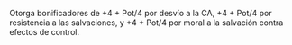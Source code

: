 Otorga bonificadores de +4 + Pot/4 por desvío a la CA, +4 + Pot/4 por resistencia a las salvaciones, y +4 + Pot/4 por moral a la salvación contra efectos de control.